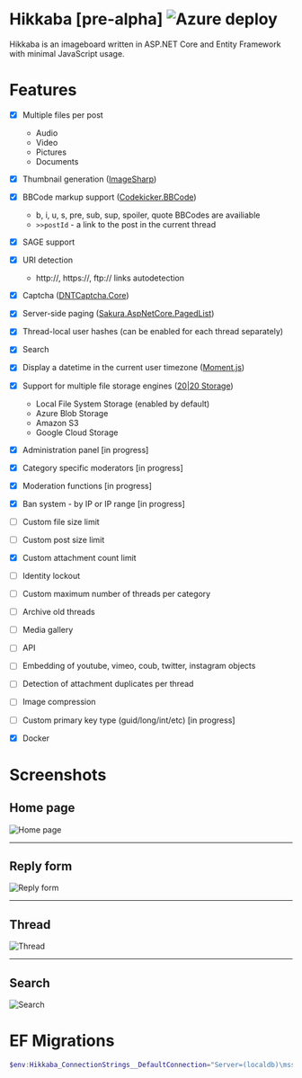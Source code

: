 Hikkaba [pre-alpha]
![Azure deploy](https://github.com/magicxor/Hikkaba/workflows/Azure%20deploy/badge.svg)
=====

Hikkaba is an imageboard written in ASP.NET Core and Entity Framework with minimal JavaScript usage.


Features
========

- [x] Multiple files per post
   * Audio
   * Video
   * Pictures
   * Documents
- [x] Thumbnail generation ([ImageSharp](https://github.com/JimBobSquarePants/ImageSharp))
- [x] BBCode markup support ([Codekicker.BBCode](https://archive.codeplex.com/?p=bbcode))
   * b, i, u, s, pre, sub, sup, spoiler, quote BBCodes are availiable
   * `>>postId` - a link to the post in the current thread
- [x] SAGE support
- [x] URI detection
   * http://, https://, ftp:// links autodetection
- [x] Captcha ([DNTCaptcha.Core](https://github.com/VahidN/DNTCaptcha.Core))
- [x] Server-side paging ([Sakura.AspNetCore.PagedList](https://github.com/sgjsakura/AspNetCore))
- [x] Thread-local user hashes (can be enabled for each thread separately)
- [x] Search
- [x] Display a datetime in the current user timezone ([Moment.js](http://momentjs.com/))
- [x] Support for multiple file storage engines ([20|20 Storage](https://github.com/2020IP/TwentyTwenty.Storage))
   * Local File System Storage (enabled by default)
   * Azure Blob Storage
   * Amazon S3
   * Google Cloud Storage
- [x] Administration panel [in progress]
- [x] Сategory specific moderators [in progress]
- [x] Moderation functions [in progress]
- [x] Ban system - by IP or IP range [in progress]
- [ ] Custom file size limit
- [ ] Custom post size limit
- [x] Custom attachment count limit
- [ ] Identity lockout
- [ ] Custom maximum number of threads per category
- [ ] Archive old threads
- [ ] Media gallery
- [ ] API
- [ ] Embedding of youtube, vimeo, coub, twitter, instagram objects
- [ ] Detection of attachment duplicates per thread
- [ ] Image compression
- [ ] Custom primary key type (guid/long/int/etc) [in progress]
- [x] Docker


Screenshots
========

## Home page
![Home page](http://i.imgur.com/VSqxCqE.png)

---

## Reply form
![Reply form](http://i.imgur.com/aVO3paD.png)

---

## Thread
![Thread](http://i.imgur.com/OLJ8YS6.png)

---

## Search
![Search](http://i.imgur.com/wkp4WoR.png)


EF Migrations
========
```powershell
$env:Hikkaba_ConnectionStrings__DefaultConnection="Server=(localdb)\mssqllocaldb;Database=Hikkaba;Integrated Security=true;"; dotnet ef migrations list --project Hikkaba.Data --startup-project Hikkaba.Web --verbose
```
